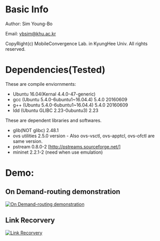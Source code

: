# Basic Info
Author: Sim Young-Bo

Email: ybsim@khu.ac.kr

CopyRight(c) MobileConvergence Lab. in KyungHee Univ. All rights reserved.

# Dependencies(Tested)

These are compile enviornments:
* Ubuntu 16.04(Kernal 4.4.0-47-generic)
* gcc (Ubuntu 5.4.0-6ubuntu1~16.04.4) 5.4.0 20160609
* g++ (Ubuntu 5.4.0-6ubuntu1~16.04.4) 5.4.0 20160609
* ldd (Ubuntu GLIBC 2.23-0ubuntu3) 2.23

These are dependent libraries and softwares.
* glib(NOT glibc) 2.48.1
* ovs utilities 2.5.0 version - Also ovs-vsctl, ovs-apptcl, ovs-ofctl are same version.
* pstream 0.8.0-2 [http://pstreams.sourceforge.net/]
* mininet 2.2.1-2 (need when use emulation)

# Demo:

## On Demand-routing demonstration
[![On Demand-routing demonstration](http://img.youtube.com/vi/iovfKlgC_WU/0.jpg)](https://www.youtube.com/watch?v=iovfKlgC_WU)

## Link Recorvery
[![Link Recorvery](http://img.youtube.com/vi/J87rRuPp1Wg/0.jpg)](https://www.youtube.com/watch?v=J87rRuPp1Wg)
